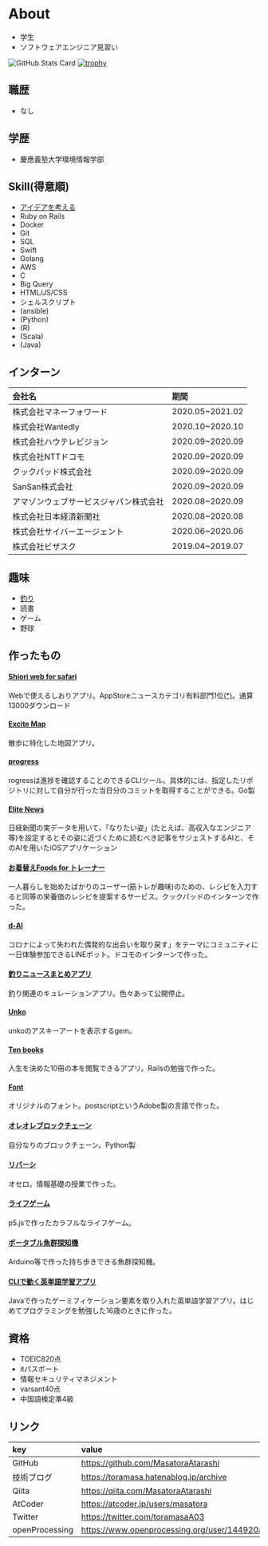 # About
- 学生
- ソフトウェアエンジニア見習い

![GitHub Stats Card](https://github-readme-stats.vercel.app/api?username=MasatoraAtarashi&count_private=true)
[![trophy](https://github-profile-trophy.vercel.app/?username=MasatoraAtarashi)](https://github.com/ryo-ma/github-profile-trophy)

## 職歴
- なし

## 学歴
- 慶應義塾大学環境情報学部

## Skill(得意順)
- [アイデアを考える](https://qiita.com/MasatoraAtarashi/items/eec4642fe1e6ce79304d)
- Ruby on Rails
- Docker
- Git
- SQL
- Swift
- Golang
- AWS
- C
- Big Query
- HTML/JS/CSS
- シェルスクリプト
- (ansible)
- (Python)
- (R)
- (Scala)
- (Java)

## インターン
| 会社名 | 期間 |
| :--- | :----|
| 株式会社マネーフォワード | 2020.05~2021.02 |
| 株式会社Wantedly | 2020.10~2020.10 |
| 株式会社ハウテレビジョン | 2020.09~2020.09 |
| 株式会社NTTドコモ | 2020.09~2020.09 |
| クックパッド株式会社 | 2020.09~2020.09 |
| SanSan株式会社 | 2020.09~2020.09 |
| アマゾンウェブサービスジャパン株式会社 | 2020.08~2020.09 |
| 株式会社日本経済新聞社 | 2020.08~2020.08 |
| 株式会社サイバーエージェント | 2020.06~2020.06 |
| 株式会社ビザスク | 2019.04~2019.07 |

## 趣味
- [釣り](https://github.com/MasatoraAtarashi/portfolio/blob/master/%E3%83%9E%E3%82%B0%E3%83%AD.jpg)
- 読書
- ゲーム
- 野球

## 作ったもの
#### [Shiori web for safari](https://apps.apple.com/jp/app/shiori-web-for-safari/id1480539987?l=ja)
Webで使えるしおりアプリ。AppStoreニュースカテゴリ有料部門1位[(*)](https://github.com/MasatoraAtarashi/portfolio/blob/master/1%E3%81%AE%E3%82%B3%E3%83%94%E3%83%BC.jpeg)。通算13000ダウンロード

#### [Excite Map](https://apps.apple.com/jp/app/excite-map/id1510231873)
散歩に特化した地図アプリ。

#### [progress](https://github.com/MasatoraAtarashi/progress)
rogressは進捗を確認することのできるCLIツール。具体的には、指定したリポジトリに対して自分が行った当日分のコミットを取得することができる。Go製

#### [Elite News](https://www.slideshare.net/secret/4TSz4GvImmQwkg)
日経新聞の実データを用いて、「なりたい姿」(たとえば、高収入なエンジニア等)を設定するとその姿に近づくために読むべき記事をサジェストするAIと、そのAIを用いたiOSアプリケーション

#### [お着替えFoods for トレーナー](https://github.com/MasatoraAtarashi/cookpad-internship-2020-summer-pbl)
一人暮らしを始めたばかりのユーザー(筋トレが趣味)のための、レシピを入力すると同等の栄養価のレシピを提案するサービス。クックパッドのインターンで作った。

#### [d-AI](https://github.com/MasatoraAtarashi/docomo-hacathon-E)
コロナによって失われた偶発的な出会いを取り戻す」をテーマにコミュニティに一日体験参加できるLINEボット。ドコモのインターンで作った。

#### [釣りニュースまとめアプリ](https://apps.apple.com/jp/app/%E9%87%A3%E3%82%8A-%E3%83%8B%E3%83%A5%E3%83%BC%E3%82%B9%E3%81%BE%E3%81%A8%E3%82%81%E3%82%A2%E3%83%97%E3%83%AA/id1479366414)
釣り関連のキュレーションアプリ。色々あって公開停止。

#### [Unko](https://github.com/MasatoraAtarashi/unko)
unkoのアスキーアートを表示するgem。

#### [Ten books](https://ten-books.herokuapp.com/)
人生を決めた10冊の本を閲覧できるアプリ。Railsの勉強で作った。

#### [Font](https://github.com/MasatoraAtarashi/font)
オリジナルのフォント。postscriptというAdobe製の言語で作った。

#### [オレオレブロックチェーン](https://github.com/MasatoraAtarashi/Oreoreblockchain)
自分なりのブロックチェーン。Python製

#### [リバーシ](http://web.sfc.keio.ac.jp/~t17023ma/info2/final/Reversi/Reversi.html)
オセロ。情報基礎の授業で作った。

#### [ライフゲーム](https://openprocessing.org/sketch/649752)
p5.jsで作ったカラフルなライフゲーム。

#### [ポータブル魚群探知機](https://github.com/MasatoraAtarashi/Fish-finder)
Arduino等で作った持ち歩きできる魚群探知機。

#### [CLIで動く英単語学習アプリ](https://github.com/MasatoraAtarashi/WordQuiz)
Javaで作ったゲーミフィケーション要素を取り入れた英単語学習アプリ。はじめてプログラミングを勉強した16歳のときに作った。

## 資格
- TOEIC820点
- itパスポート
- 情報セキュリティマネジメント
- varsant40点
- 中国語検定準4級

## リンク
| key | value |
| :--- | :----|
| GitHub | https://github.com/MasatoraAtarashi |
| 技術ブログ | https://toramasa.hatenablog.jp/archive |
| Qiita | https://qiita.com/MasatoraAtarashi |
| AtCoder | https://atcoder.jp/users/masatora |
| Twitter | https://twitter.com/toramasaA03 |
| openProcessing | https://www.openprocessing.org/user/144920#sketches |

